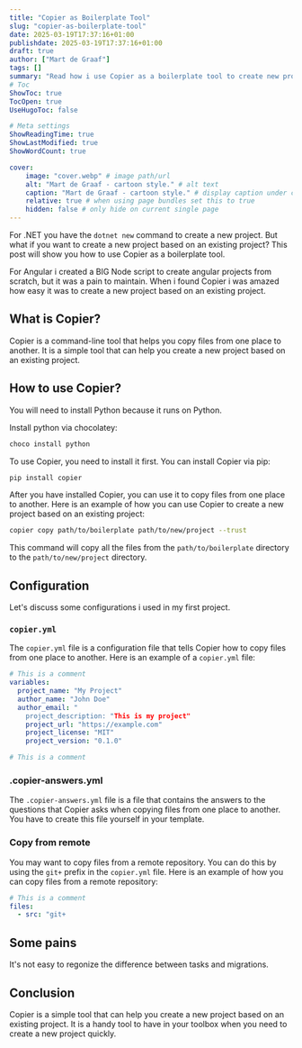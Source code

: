 ```yaml
---
title: "Copier as Boilerplate Tool"
slug: "copier-as-boilerplate-tool"
date: 2025-03-19T17:37:16+01:00
publishdate: 2025-03-19T17:37:16+01:00
draft: true
author: ["Mart de Graaf"]
tags: []
summary: "Read how i use Copier as a boilerplate tool to create new projects based on existing projects."
# Toc
ShowToc: true
TocOpen: true
UseHugoToc: false

# Meta settings
ShowReadingTime: true
ShowLastModified: true
ShowWordCount: true

cover:
    image: "cover.webp" # image path/url
    alt: "Mart de Graaf - cartoon style." # alt text
    caption: "Mart de Graaf - cartoon style." # display caption under cover
    relative: true # when using page bundles set this to true
    hidden: false # only hide on current single page
---
```


For .NET you have the `dotnet new` command to create a new project. But what if you want to create a new project based on an existing project? This post will show you how to use Copier as a boilerplate tool.

For Angular i created a BIG Node script to create angular projects from scratch, but it was a pain to maintain. When i found Copier i was amazed how easy it was to create a new project based on an existing project.

## What is Copier?

Copier is a command-line tool that helps you copy files from one place to another. It is a simple tool that can help you create a new project based on an existing project.

## How to use Copier?

You will need to install Python because it runs on Python.

Install python via chocolatey:

```bash
choco install python
```

To use Copier, you need to install it first. You can install Copier via pip:

```bash
pip install copier
```

After you have installed Copier, you can use it to copy files from one place to another. Here is an example of how you can use Copier to create a new project based on an existing project:

```bash
copier copy path/to/boilerplate path/to/new/project --trust
```

This command will copy all the files from the `path/to/boilerplate` directory to the `path/to/new/project` directory.

## Configuration

Let's discuss some configurations i used in my first project.

### `copier.yml`

The `copier.yml` file is a configuration file that tells Copier how to copy files from one place to another. Here is an example of a `copier.yml` file:

```yaml
# This is a comment
variables:
  project_name: "My Project"
  author_name: "John Doe"
  author_email: "
    project_description: "This is my project"
    project_url: "https://example.com"
    project_license: "MIT"
    project_version: "0.1.0"

# This is a comment
```

### .copier-answers.yml

The `.copier-answers.yml` file is a file that contains the answers to the questions that Copier asks when copying files from one place to another. You have to create this file yourself in your template.

### Copy from remote

You may want to copy files from a remote repository. You can do this by using the `git+` prefix in the `copier.yml` file. Here is an example of how you can copy files from a remote repository:

```yaml
# This is a comment
files:
  - src: "git+

```


## Some pains

It's not easy to regonize the difference between tasks and migrations. 

## Conclusion

Copier is a simple tool that can help you create a new project based on an existing project. It is a handy tool to have in your toolbox when you need to create a new project quickly.
